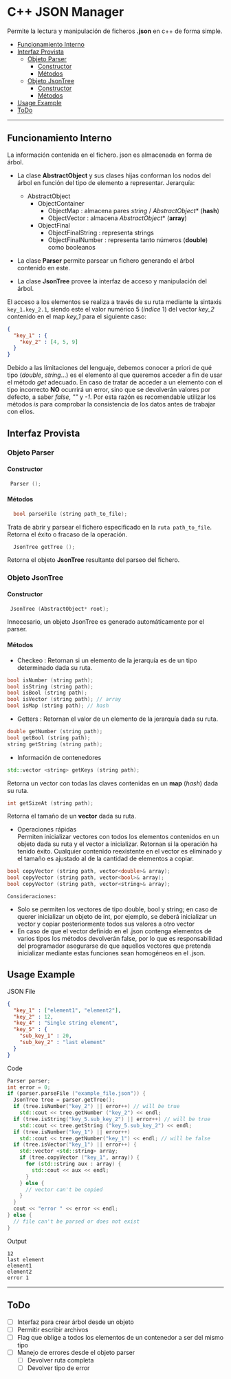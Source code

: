  # C++ JSON Manager
Permite la lectura y manipulación de ficheros **.json** en c++ de forma simple.

<!-- TOC depthFrom:2 depthTo:7 withLinks:1 updateOnSave:1 orderedList:0 -->

- [Funcionamiento Interno](#funcionamiento-interno)
- [Interfaz Provista](#interfaz-provista)
	- [Objeto Parser](#objeto-parser)
		- [Constructor](#constructor)
		- [Métodos](#m-todos)
	- [Objeto JsonTree](#objeto-jsontree)
		- [Constructor](#constructor)
		- [Métodos](#m-todos)
- [Usage Example](#usage-example)
- [ToDo](#todo)

<!-- /TOC -->

---

## Funcionamiento Interno
La información contenida en el fichero. json es almacenada en forma de árbol.

- La clase **AbstractObject** y sus clases hijas conforman los nodos del árbol en función del tipo de elemento a representar. Jerarquía:  
  - AbstractObject
    - ObjectContainer
      - ObjectMap : almacena pares *string* / *AbstractObject*\* (**hash**)
      - ObjectVector : almacena *AbstractObject*\* (**array**)
    - ObjectFinal
      - ObjectFinalString : representa strings
      - ObjectFinalNumber : representa tanto números (**double**) como booleanos


- La clase **Parser** permite parsear un fichero generando el árbol contenido en este.
- La clase **JsonTree** provee la interfaz de acceso y manipulación del árbol.

El acceso a los elementos se realiza a través de su ruta mediante la sintaxis
`key_1.key_2.1`, siendo este el valor numérico 5 (*índice* 1) del vector *key_2* contenido en el map *key_1* para el siguiente caso:

```json
{
  "key_1" : {
    "key_2" : [4, 5, 9]
  }
}
```

Debido a las límitaciones del lenguaje, debemos conocer a priori de qué tipo (*double*, *string*...) es el elemento al que queremos acceder a fin de usar el método *get* adecuado. En caso de tratar de acceder a un elemento con el tipo incorrecto **NO** ocurrirá un error, sino que se devolverán valores por defecto, a saber *false*, *""* y *-1*. Por esta razón es recomendable utilizar los métodos *is* para comprobar la consistencia de los datos antes de trabajar con ellos.

## Interfaz Provista

### Objeto Parser
#### Constructor
```c++
 Parser ();
```
#### Métodos
```c++
  bool parseFile (string path_to_file);
```
Trata de abrir y parsear el fichero especificado en la `ruta path_to_file`.
Retorna el éxito o fracaso de la operación.
```c++
  JsonTree getTree ();
```
Retorna el objeto **JsonTree** resultante del parseo del fichero.

### Objeto JsonTree
#### Constructor
```c++
 JsonTree (AbstractObject* root);
```
Innecesario, un objeto JsonTree es generado automáticamente por el parser.
#### Métodos
  - Checkeo  : Retornan si un elemento de la jerarquía es de un tipo determinado dada su ruta.
  ```c++
  bool isNumber (string path);
  bool isString (string path);
  bool isBool (string path);
  bool isVector (string path); // array
  bool isMap (string path); // hash
  ```

  - Getters : Retornan el valor de un elemento de la jerarquía dada su ruta.
  ```c++
  double getNumber (string path);
  bool getBool (string path);
  string getString (string path);
  ```

  - Información de contenedores
  ```c++
  std::vector <string> getKeys (string path);
  ```
  Retorna un vector con todas las claves contenidas en un **map** (*hash*) dada su ruta.
  ```c++
  int getSizeAt (string path);
  ```
  Retorna el tamaño de un **vector** dada su ruta.  

  - Operaciones rápidas  
  Permiten inicializar vectores con todos los elementos contenidos en un objeto dada su ruta y el vector a inicializar. Retornan si la operación ha tenido éxito.   Cualquier contenido reexistente en el vector es eliminado y el tamaño es ajustado al de la cantidad de elementos a copiar.
  ```c++
  bool copyVector (string path, vector<double>& array);
  bool copyVector (string path, vector<bool>& array);
  bool copyVector (string path, vector<string>& array);
  ```
	Consideraciones:
  - Solo se permiten los vectores de tipo double, bool y string; en caso de querer inicializar un objeto de int, por ejemplo, se deberá inicializar un vector <double> y copiar posteriormente todos sus valores a otro vector <int>   
  - En caso de que el vector definido en el .json contenga elementos de varios tipos los métodos devolverán false, por lo que es responsabilidad del programador asegurarse de que aquellos vectores que pretenda inicializar mediante estas funciones sean homogéneos en el .json.  

## Usage Example
JSON File
```json
{
  "key_1" : ["element1", "element2"],
  "key_2" : 12,
  "key_4" : "Single string element",
  "key_5" : {
    "sub_key_1" : 20,
    "sub_key_2" : "last element"
  }
}
```
Code
```c++
Parser parser;
int error = 0;
if (parser.parseFile ("example_file.json")) {
  JsonTree tree = parser.getTree();
  if (tree.isNumber("key_2") || error++) // will be true
    std::cout << tree.getNumber ("key_2") << endl;
  if (tree.isString("key_5.sub_key_2") || error++) // will be true
    std::cout << tree.getString ("key_5.sub_key_2") << endl;
  if (tree.isNumber("key_1") || error++)
    std::cout << tree.getNumber("key_1") << endl; // will be false
  if (tree.isVector("key_1") || error++) {
    std::vector <std::string> array;
    if (tree.copyVector ("key_1", array)) {
      for (std::string aux : array) {
        std::cout << aux << endl;
      }
    } else {
      // vector can't be copied
    }
  }
  cout << "error " << error << endl;
} else {
  // file can't be parsed or does not exist
}
```
Output
```
12
last element
element1
element2
error 1
```

---

## ToDo

- [ ] Interfaz para crear árbol desde un objeto
- [ ] Permitir escribir archivos
- [ ] Flag que oblige a todos los elementos de un contenedor a ser del mismo tipo
- [ ] Manejo de errores desde el objeto parser
  - [ ] Devolver ruta completa
  - [ ] Devolver tipo de error
